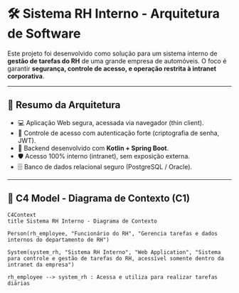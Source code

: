 # 🛠️ Sistema RH Interno - Arquitetura de Software

Este projeto foi desenvolvido como solução para um sistema interno de **gestão de tarefas do RH** de uma grande empresa de automóveis. O foco é garantir **segurança, controle de acesso, e operação restrita à intranet corporativa**.

---

## 📌 Resumo da Arquitetura

- 💻 Aplicação Web segura, acessada via navegador (thin client).
- 🔐 Controle de acesso com autenticação forte (criptografia de senha, JWT).
- 🧠 Backend desenvolvido com **Kotlin + Spring Boot**.
- 🛡️ Acesso 100% interno (intranet), sem exposição externa.
- 🗄️ Banco de dados relacional seguro (PostgreSQL / Oracle).

---

## 🔷 C4 Model - Diagrama de Contexto (C1)

```mermaid
C4Context
title Sistema RH Interno - Diagrama de Contexto

Person(rh_employee, "Funcionário do RH", "Gerencia tarefas e dados internos do departamento de RH")

System(system_rh, "Sistema RH Interno", "Web Application", "Sistema para controle e gestão de tarefas do RH, acessível somente dentro da intranet da empresa")

rh_employee --> system_rh : Acessa e utiliza para realizar tarefas diárias
